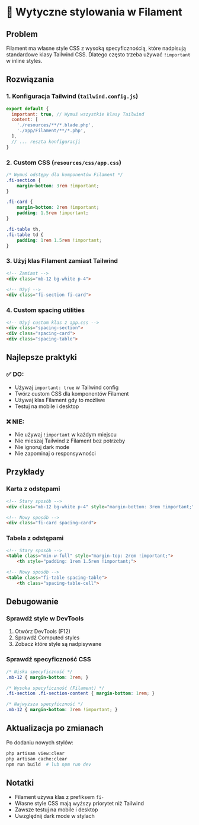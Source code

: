 # 🎨 Wytyczne stylowania w Filament

## Problem
Filament ma własne style CSS z wysoką specyficznością, które nadpisują standardowe klasy Tailwind CSS. Dlatego często trzeba używać `!important` w inline styles.

## Rozwiązania

### 1. **Konfiguracja Tailwind** (`tailwind.config.js`)
```javascript
export default {
  important: true, // Wymuś wszystkie klasy Tailwind
  content: [
    './resources/**/*.blade.php',
    './app/Filament/**/*.php',
  ],
  // ... reszta konfiguracji
}
```

### 2. **Custom CSS** (`resources/css/app.css`)
```css
/* Wymuś odstępy dla komponentów Filament */
.fi-section {
    margin-bottom: 3rem !important;
}

.fi-card {
    margin-bottom: 2rem !important;
    padding: 1.5rem !important;
}

.fi-table th,
.fi-table td {
    padding: 1rem 1.5rem !important;
}
```

### 3. **Użyj klas Filament zamiast Tailwind**
```html
<!-- Zamiast -->
<div class="mb-12 bg-white p-4">

<!-- Użyj -->
<div class="fi-section fi-card">
```

### 4. **Custom spacing utilities**
```html
<!-- Użyj custom klas z app.css -->
<div class="spacing-section">
<div class="spacing-card">
<div class="spacing-table">
```

## Najlepsze praktyki

### ✅ **DO:**
- Używaj `important: true` w Tailwind config
- Twórz custom CSS dla komponentów Filament
- Używaj klas Filament gdy to możliwe
- Testuj na mobile i desktop

### ❌ **NIE:**
- Nie używaj `!important` w każdym miejscu
- Nie mieszaj Tailwind z Filament bez potrzeby
- Nie ignoruj dark mode
- Nie zapominaj o responsywności

## Przykłady

### Karta z odstępami
```html
<!-- Stary sposób -->
<div class="mb-12 bg-white p-4" style="margin-bottom: 3rem !important;">

<!-- Nowy sposób -->
<div class="fi-card spacing-card">
```

### Tabela z odstępami
```html
<!-- Stary sposób -->
<table class="min-w-full" style="margin-top: 2rem !important;">
    <th style="padding: 1rem 1.5rem !important;">

<!-- Nowy sposób -->
<table class="fi-table spacing-table">
    <th class="spacing-table-cell">
```

## Debugowanie

### Sprawdź style w DevTools
1. Otwórz DevTools (F12)
2. Sprawdź Computed styles
3. Zobacz które style są nadpisywane

### Sprawdź specyficzność CSS
```css
/* Niska specyficzność */
.mb-12 { margin-bottom: 3rem; }

/* Wysoka specyficzność (Filament) */
.fi-section .fi-section-content { margin-bottom: 1rem; }

/* Najwyższa specyficzność */
.mb-12 { margin-bottom: 3rem !important; }
```

## Aktualizacja po zmianach

Po dodaniu nowych stylów:
```bash
php artisan view:clear
php artisan cache:clear
npm run build  # lub npm run dev
```

## Notatki
- Filament używa klas z prefiksem `fi-`
- Własne style CSS mają wyższy priorytet niż Tailwind
- Zawsze testuj na mobile i desktop
- Uwzględnij dark mode w stylach
